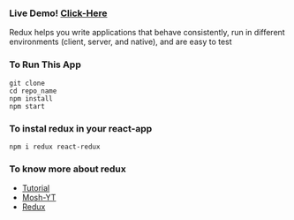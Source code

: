 ### Live Demo! [Click-Here](https://at-todo-app.netlify.app/)

Redux helps you write applications that behave consistently, run in different environments (client, server, and native), and are easy to test

### To Run This App 

```
git clone 
cd repo_name
npm install
npm start 
```
### To instal  redux in your react-app

```
npm i redux react-redux 
```
### To know more about redux

* [Tutorial](https://redux.js.org/)
* [Mosh-YT](https://www.youtube.com/watch?v=poQXNp9ItL4)
* [Redux](https://www.npmjs.com/package/redux)

